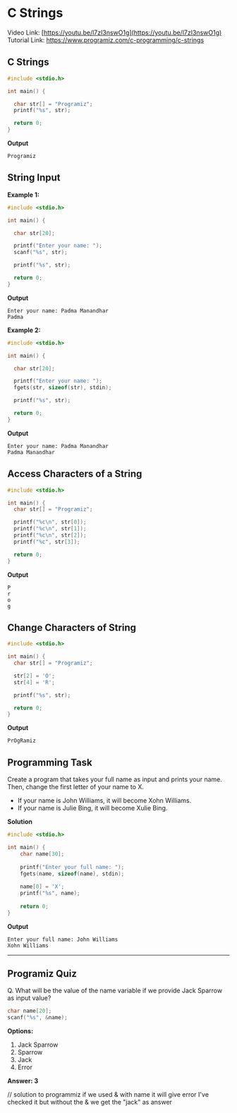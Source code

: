 # C Strings
Video Link: [https://youtu.be/l7zI3nswO1g](https://youtu.be/l7zI3nswO1g)  
Tutorial Link: [https://www.programiz.com/c-programming/c-strings
](https://www.programiz.com/c-programming/c-strings
)
 
## C Strings

```c
#include <stdio.h>

int main() {

  char str[] = "Programiz";
  printf("%s", str);

  return 0;
}
```
**Output**
```
Programiz
```

## String Input
**Example 1:**
```c
#include <stdio.h>

int main() {

  char str[20];

  printf("Enter your name: ");
  scanf("%s", str);

  printf("%s", str);

  return 0;
}
```
**Output**
```
Enter your name: Padma Manandhar
Padma
```
**Example 2:**
```c
#include <stdio.h>

int main() {

  char str[20];

  printf("Enter your name: ");
  fgets(str, sizeof(str), stdin);

  printf("%s", str);

  return 0;
}
```

**Output**
```
Enter your name: Padma Manandhar
Padma Manandhar

```
## Access Characters of a String 

```c
#include <stdio.h>

int main() {
  char str[] = "Programiz";

  printf("%c\n", str[0]);
  printf("%c\n", str[1]);
  printf("%c\n", str[2]);
  printf("%c", str[3]);

  return 0;
}
```
**Output**
```
P
r
o
g
```

## Change Characters of String
```c
#include <stdio.h>

int main() {
  char str[] = "Programiz";

  str[2] = 'O';
  str[4] = 'R';

  printf("%s", str);

  return 0;
}

```
**Output**
```
PrOgRamiz
```

## Programming Task
Create a program that takes your full name as input and prints your name. Then, change the first letter of your name to X.  
- If your name is John Williams, it will become Xohn Williams.  
- If your name is Julie Bing, it will become Xulie Bing.

**Solution**
```c
#include <stdio.h>

int main() {
    char name[30];
    
    printf("Enter your full name: ");
    fgets(name, sizeof(name), stdin);
    
    name[0] = 'X';
    printf("%s", name);
    
    return 0;
}
```

**Output**
```
Enter your full name: John Williams
Xohn Williams

```
---
 
## Programiz Quiz
 
Q.  What will be the value of the name variable if we provide Jack Sparrow as input value?

```c
char name[20];
scanf("%s", &name);
```

**Options:**
1. Jack Sparrow
1. Sparrow  
1. Jack  
1. Error


**Answer: 3**

// solution to programmiz
if we used & with name it will give error I've checked it
but without the & we get the "jack" as answer

